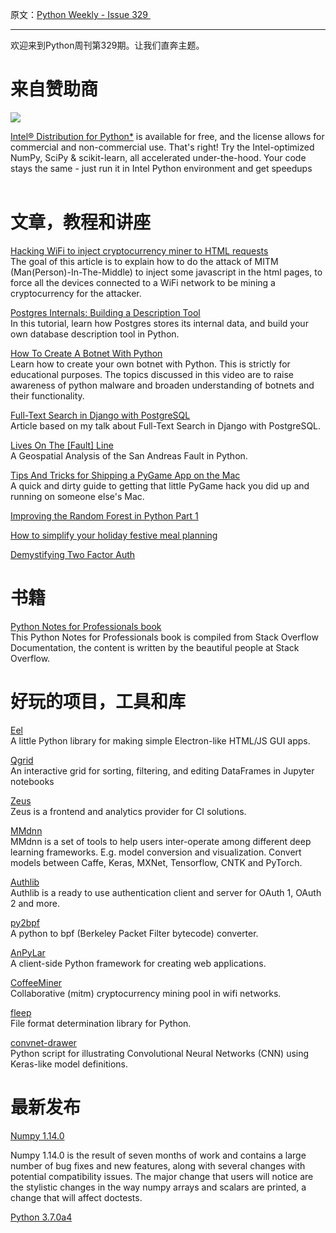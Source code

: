 原文：[Python Weekly - Issue 329 ](http://eepurl.com/dg2ynP)

---

欢迎来到Python周刊第329期。让我们直奔主题。
  
# 来自赞助商

[![](https://gallery.mailchimp.com/e2e180baf855ac797ef407fc7/images/b88ddabb-e48c-4fbd-af9a-fe48f8a98690.png)](https://goo.gl/wlxnDm)

[Intel® Distribution for Python*](https://software.intel.com/en-us/distribution-for-python?utm_source=11Jan2018%20ad%20Python%20weekly&utm_medium=email&utm_campaign=Jan%202018%20Python%20Weekly%20newsletter) is available for free, and the license allows for commercial and non-commercial use. That's right! Try the Intel-optimized NumPy, SciPy &amp; scikit-learn, all accelerated under-the-hood. Your code stays the same - just run it in Intel Python environment and get speedups   
 

# 文章，教程和讲座  
  
[Hacking WiFi to inject cryptocurrency miner to HTML requests](http://arnaucode.com/blog/coffeeminer-hacking-wifi-cryptocurrency-miner.html)  
The goal of this article is to explain how to do the attack of MITM (Man(Person)-In-The-Middle) to inject some javascript in the html pages, to force all the devices connected to a WiFi network to be mining a cryptocurrency for the attacker.  
  
[Postgres Internals: Building a Description Tool](https://www.dataquest.io/blog/postgres-internals/)   
In this tutorial, learn how Postgres stores its internal data, and build your own database description tool in Python.  
  
[How To Create A Botnet With Python](https://www.youtube.com/watch?v=eSPLRuOezGc)  
Learn how to create your own botnet with Python. This is strictly for educational purposes. The topics discussed in this video are to raise awareness of python malware and broaden understanding of botnets and their functionality.  
  
[Full-Text Search in Django with PostgreSQL](http://www.paulox.net/2017/12/22/full-text-search-in-django-with-postgresql/)  
Article based on my talk about Full-Text Search in Django with PostgreSQL.  
  
[Lives On The [Fault] Line](https://cbrownley.wordpress.com/2018/01/08/lives-on-the-fault-line-a-geospatial-analysis-of-the-san-andreas-fault-in-python/)  
A Geospatial Analysis of the San Andreas Fault in Python.  
  
[Tips And Tricks for Shipping a PyGame App on the Mac](https://glyph.twistedmatrix.com/2018/01/shipping-pygame-mac-app.html)  
A quick and dirty guide to getting that little PyGame hack you did up and running on someone else's Mac.  
  
[Improving the Random Forest in Python Part 1](https://towardsdatascience.com/improving-random-forest-in-python-part-1-893916666cd)  
  
[How to simplify your holiday festive meal planning](https://hengrumay.github.io/MenuPlannerHelper/)  
  
[Demystifying Two Factor Auth](https://rcoh.me/posts/two-factor-auth/)   
  
  
# 书籍  
  
[Python Notes for Professionals book](http://books.goalkicker.com/PythonBook/)  
This Python Notes for Professionals book is compiled from Stack Overflow Documentation, the content is written by the beautiful people at Stack Overflow.  
  
  
# 好玩的项目，工具和库  
  
[Eel](https://github.com/ChrisKnott/Eel)  
A little Python library for making simple Electron-like HTML/JS GUI apps.  
  
[Qgrid](https://github.com/quantopian/qgrid)   
An interactive grid for sorting, filtering, and editing DataFrames in Jupyter notebooks  
  
[Zeus](https://github.com/getsentry/zeus)  
Zeus is a frontend and analytics provider for CI solutions.  
  
[MMdnn](https://github.com/Microsoft/MMdnn)   
MMdnn is a set of tools to help users inter-operate among different deep learning frameworks. E.g. model conversion and visualization. Convert models between Caffe, Keras, MXNet, Tensorflow, CNTK and PyTorch.  
  
[Authlib](https://github.com/lepture/authlib)  
Authlib is a ready to use authentication client and server for OAuth 1, OAuth 2 and more.  
  
[py2bpf](https://github.com/facebookresearch/py2bpf)   
A python to bpf (Berkeley Packet Filter bytecode) converter.  
  
[AnPyLar](https://github.com/anpylar/anpylar)   
A client-side Python framework for creating web applications.  
  
[CoffeeMiner](https://github.com/arnaucode/coffeeMiner)  
Collaborative (mitm) cryptocurrency mining pool in wifi networks.  
  
[fleep](https://github.com/floyernick/fleep)  
File format determination library for Python.  
  
[convnet-drawer](https://github.com/yu4u/convnet-drawer)  
Python script for illustrating Convolutional Neural Networks (CNN) using Keras-like model definitions.  
  
  
# 最新发布  
  
[Numpy 1.14.0](https://github.com/numpy/numpy/releases/tag/v1.14.0)

Numpy 1.14.0 is the result of seven months of work and contains a large number of bug fixes and new features, along with several changes with potential compatibility issues. The major change that users will notice are the stylistic changes in the way numpy arrays and scalars are printed, a change that will affect doctests.  
  
[Python 3.7.0a4](https://www.python.org/downloads/release/python-370a4/)
